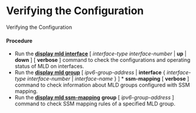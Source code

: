 Verifying the Configuration
===========================

Verifying the Configuration

#### Procedure

* Run the [**display mld interface**](cmdqueryname=display+mld+interface) [ *interface-type* *interface-number* | **up** | **down** ] [ **verbose** ] command to check the configurations and operating status of MLD on interfaces.
* Run the [**display mld group**](cmdqueryname=display+mld+group) [ *ipv6-group-address* | **interface** { *interface-type* *interface-number* | *interface-name* } ] \* **ssm-mapping** [ **verbose** ] command to check information about MLD groups configured with SSM mapping.
* Run the [**display mld ssm-mapping**](cmdqueryname=display+mld+ssm-mapping) **group** [ *ipv6-group-address* ] command to check SSM mapping rules of a specified MLD group.